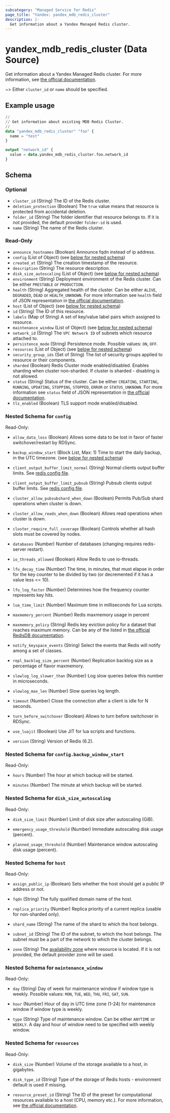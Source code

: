 ```yaml
---
subcategory: "Managed Service for Redis"
page_title: "Yandex: yandex_mdb_redis_cluster"
description: |-
  Get information about a Yandex Managed Redis cluster.
---
```


# yandex_mdb_redis_cluster (Data Source)

Get information about a Yandex Managed Redis cluster. For more information, see [the official documentation](https://yandex.cloud/docs/managed-redis/concepts).

~> Either `cluster_id` or `name` should be specified.

## Example usage

```terraform
//
// Get information about existing MDB Redis Cluster.
//
data "yandex_mdb_redis_cluster" "foo" {
  name = "test"
}

output "network_id" {
  value = data.yandex_mdb_redis_cluster.foo.network_id
}
```

<!-- schema generated by tfplugindocs -->
## Schema

### Optional

- `cluster_id` (String) The ID of the Redis cluster.
- `deletion_protection` (Boolean) The `true` value means that resource is protected from accidental deletion.
- `folder_id` (String) The folder identifier that resource belongs to. If it is not provided, the default provider `folder-id` is used.
- `name` (String) The name of the Redis cluster.

### Read-Only

- `announce_hostnames` (Boolean) Announce fqdn instead of ip address.
- `config` (List of Object) (see [below for nested schema](#nestedatt--config))
- `created_at` (String) The creation timestamp of the resource.
- `description` (String) The resource description.
- `disk_size_autoscaling` (List of Object) (see [below for nested schema](#nestedatt--disk_size_autoscaling))
- `environment` (String) Deployment environment of the Redis cluster. Can be either `PRESTABLE` or `PRODUCTION`.
- `health` (String) Aggregated health of the cluster. Can be either `ALIVE`, `DEGRADED`, `DEAD` or `HEALTH_UNKNOWN`. For more information see `health` field of JSON representation in [the official documentation](https://yandex.cloud/docs/managed-redis/api-ref/Cluster/).
- `host` (List of Object) (see [below for nested schema](#nestedatt--host))
- `id` (String) The ID of this resource.
- `labels` (Map of String) A set of key/value label pairs which assigned to resource.
- `maintenance_window` (List of Object) (see [below for nested schema](#nestedatt--maintenance_window))
- `network_id` (String) The `VPC Network ID` of subnets which resource attached to.
- `persistence_mode` (String) Persistence mode. Possible values: `ON`, `OFF`.
- `resources` (List of Object) (see [below for nested schema](#nestedatt--resources))
- `security_group_ids` (Set of String) The list of security groups applied to resource or their components.
- `sharded` (Boolean) Redis Cluster mode enabled/disabled. Enables sharding when cluster non-sharded. If cluster is sharded - disabling is not allowed.
- `status` (String) Status of the cluster. Can be either `CREATING`, `STARTING`, `RUNNING`, `UPDATING`, `STOPPING`, `STOPPED`, `ERROR` or `STATUS_UNKNOWN`. For more information see `status` field of JSON representation in [the official documentation](https://yandex.cloud/docs/managed-redis/api-ref/Cluster/).
- `tls_enabled` (Boolean) TLS support mode enabled/disabled.

<a id="nestedatt--config"></a>
### Nested Schema for `config`

Read-Only:

- `allow_data_loss` (Boolean) Allows some data to be lost in favor of faster switchover/restart by RDSync.

- `backup_window_start` (Block List, Max: 1) Time to start the daily backup, in the UTC timezone. (see [below for nested schema](#nestedobjatt--config--backup_window_start))

- `client_output_buffer_limit_normal` (String) Normal clients output buffer limits. See [redis config file](https://github.com/redis/redis/blob/6.2/redis.conf#L1841).

- `client_output_buffer_limit_pubsub` (String) Pubsub clients output buffer limits. See [redis config file](https://github.com/redis/redis/blob/6.2/redis.conf#L1843).

- `cluster_allow_pubsubshard_when_down` (Boolean) Permits Pub/Sub shard operations when cluster is down.

- `cluster_allow_reads_when_down` (Boolean) Allows read operations when cluster is down.

- `cluster_require_full_coverage` (Boolean) Controls whether all hash slots must be covered by nodes.

- `databases` (Number) Number of databases (changing requires redis-server restart).

- `io_threads_allowed` (Boolean) Allow Redis to use io-threads.

- `lfu_decay_time` (Number) The time, in minutes, that must elapse in order for the key counter to be divided by two (or decremented if it has a value less <= 10).

- `lfu_log_factor` (Number) Determines how the frequency counter represents key hits.

- `lua_time_limit` (Number) Maximum time in milliseconds for Lua scripts.

- `maxmemory_percent` (Number) Redis maxmemory usage in percent

- `maxmemory_policy` (String) Redis key eviction policy for a dataset that reaches maximum memory. Can be any of the listed in [the official RedisDB documentation](https://docs.redislabs.com/latest/rs/administering/database-operations/eviction-policy/).

- `notify_keyspace_events` (String) Select the events that Redis will notify among a set of classes.

- `repl_backlog_size_percent` (Number) Replication backlog size as a percentage of flavor maxmemory.

- `slowlog_log_slower_than` (Number) Log slow queries below this number in microseconds.

- `slowlog_max_len` (Number) Slow queries log length.

- `timeout` (Number) Close the connection after a client is idle for N seconds.

- `turn_before_switchover` (Boolean) Allows to turn before switchover in RDSync.

- `use_luajit` (Boolean) Use JIT for lua scripts and functions.

- `version` (String) Version of Redis (6.2).


<a id="nestedobjatt--config--backup_window_start"></a>
### Nested Schema for `config.backup_window_start`

Read-Only:

- `hours` (Number) The hour at which backup will be started.

- `minutes` (Number) The minute at which backup will be started.




<a id="nestedatt--disk_size_autoscaling"></a>
### Nested Schema for `disk_size_autoscaling`

Read-Only:

- `disk_size_limit` (Number) Limit of disk size after autoscaling (GiB).

- `emergency_usage_threshold` (Number) Immediate autoscaling disk usage (percent).

- `planned_usage_threshold` (Number) Maintenance window autoscaling disk usage (percent).



<a id="nestedatt--host"></a>
### Nested Schema for `host`

Read-Only:

- `assign_public_ip` (Boolean) Sets whether the host should get a public IP address or not.

- `fqdn` (String) The fully qualified domain name of the host.

- `replica_priority` (Number) Replica priority of a current replica (usable for non-sharded only).

- `shard_name` (String) The name of the shard to which the host belongs.

- `subnet_id` (String) The ID of the subnet, to which the host belongs. The subnet must be a part of the network to which the cluster belongs.

- `zone` (String) The [availability zone](https://yandex.cloud/docs/overview/concepts/geo-scope) where resource is located. If it is not provided, the default provider zone will be used.



<a id="nestedatt--maintenance_window"></a>
### Nested Schema for `maintenance_window`

Read-Only:

- `day` (String) Day of week for maintenance window if window type is weekly. Possible values: `MON`, `TUE`, `WED`, `THU`, `FRI`, `SAT`, `SUN`.

- `hour` (Number) Hour of day in UTC time zone (1-24) for maintenance window if window type is weekly.

- `type` (String) Type of maintenance window. Can be either `ANYTIME` or `WEEKLY`. A day and hour of window need to be specified with weekly window.



<a id="nestedatt--resources"></a>
### Nested Schema for `resources`

Read-Only:

- `disk_size` (Number) Volume of the storage available to a host, in gigabytes.

- `disk_type_id` (String) Type of the storage of Redis hosts - environment default is used if missing.

- `resource_preset_id` (String) The ID of the preset for computational resources available to a host (CPU, memory etc.). For more information, see [the official documentation](https://yandex.cloud/docs/managed-redis/concepts).

